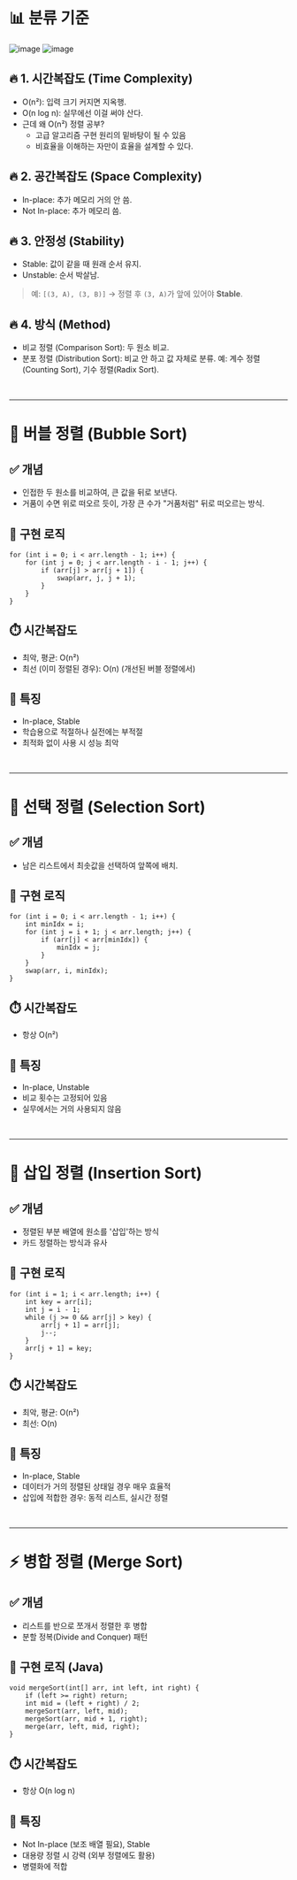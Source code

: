 # 📊 분류 기준
![image](https://github.com/user-attachments/assets/85ecbb4a-60f3-4c6a-98aa-b17f967aeb62)
![image](https://github.com/user-attachments/assets/cf094e0f-9819-43bd-b028-485e1200d2d9)

## 🔥 1. 시간복잡도 (Time Complexity)
- O(n²): 입력 크기 커지면 지옥행.
- O(n log n): 실무에선 이걸 써야 산다.
- 근데 왜 O(n²) 정렬 공부?
  - 고급 알고리즘 구현 원리의 밑바탕이 될 수 있음
  - 비효율을 이해하는 자만이 효율을 설계할 수 있다.
## 🔥 2. 공간복잡도 (Space Complexity)
- In-place: 추가 메모리 거의 안 씀. 
- Not In-place: 추가 메모리 씀.
## 🔥 3. 안정성 (Stability)
- Stable: 값이 같을 때 원래 순서 유지. 
- Unstable: 순서 박살남. 
> 예: `[(3, A), (3, B)]` → 정렬 후 `(3, A)`가 앞에 있어야 **Stable**.
## 🔥 4. 방식 (Method)
- 비교 정렬 (Comparison Sort): 두 원소 비교. 
- 분포 정렬 (Distribution Sort): 비교 안 하고 값 자체로 분류. 예: 계수 정렬(Counting Sort), 기수 정렬(Radix Sort).

<br>

---
# 🔧 버블 정렬 (Bubble Sort)
## ✅ 개념
- 인접한 두 원소를 비교하여, 큰 값을 뒤로 보낸다.
- 거품이 수면 위로 떠오르 듯이, 가장 큰 수가 "거품처럼" 뒤로 떠오르는 방식.
## 📌 구현 로직
```
for (int i = 0; i < arr.length - 1; i++) {
    for (int j = 0; j < arr.length - i - 1; j++) {
        if (arr[j] > arr[j + 1]) {
            swap(arr, j, j + 1);
        }
    }
}
```
## ⏱️ 시간복잡도
- 최악, 평균: O(n²)
- 최선 (이미 정렬된 경우): O(n) (개선된 버블 정렬에서)
## 🧠 특징
- In-place, Stable
- 학습용으로 적절하나 실전에는 부적절
- 최적화 없이 사용 시 성능 최악

<br>

---
# 🔧 선택 정렬 (Selection Sort)
## ✅ 개념
- 남은 리스트에서 최솟값을 선택하여 앞쪽에 배치.
## 📌 구현 로직
```
for (int i = 0; i < arr.length - 1; i++) {
    int minIdx = i;
    for (int j = i + 1; j < arr.length; j++) {
        if (arr[j] < arr[minIdx]) {
            minIdx = j;
        }
    }
    swap(arr, i, minIdx);
}
```
## ⏱️ 시간복잡도
- 항상 O(n²)
## 🧠 특징
- In-place, Unstable
- 비교 횟수는 고정되어 있음
- 실무에서는 거의 사용되지 않음

<br>

---
# 🔧 삽입 정렬 (Insertion Sort)
## ✅ 개념
- 정렬된 부분 배열에 원소를 '삽입'하는 방식
- 카드 정렬하는 방식과 유사
## 📌 구현 로직
```
for (int i = 1; i < arr.length; i++) {
    int key = arr[i];
    int j = i - 1;
    while (j >= 0 && arr[j] > key) {
        arr[j + 1] = arr[j];
        j--;
    }
    arr[j + 1] = key;
}
```
## ⏱️ 시간복잡도
- 최악, 평균: O(n²)
- 최선: O(n)
## 🧠 특징
- In-place, Stable
- 데이터가 거의 정렬된 상태일 경우 매우 효율적
- 삽입에 적합한 경우: 동적 리스트, 실시간 정렬

<br>

---
# ⚡ 병합 정렬 (Merge Sort)
## ✅ 개념
- 리스트를 반으로 쪼개서 정렬한 후 병합
- 분할 정복(Divide and Conquer) 패턴
## 📌 구현 로직 (Java)
```
void mergeSort(int[] arr, int left, int right) {
    if (left >= right) return;
    int mid = (left + right) / 2;
    mergeSort(arr, left, mid);
    mergeSort(arr, mid + 1, right);
    merge(arr, left, mid, right);
}
```
## ⏱️ 시간복잡도
- 항상 O(n log n)
## 🧠 특징
- Not In-place (보조 배열 필요), Stable
- 대용량 정렬 시 강력 (외부 정렬에도 활용)
- 병렬화에 적합
